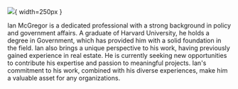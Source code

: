 

![](https://icwabd.com/53447F98-AE2E-498A-BB92-C984B85CCE55.jpeg){ width=250px }



Ian McGregor is a dedicated professional with a strong background in policy and government affairs. A graduate of Harvard University, he holds a degree in Government, which has provided him with a solid foundation in the field. Ian also brings a unique perspective to his work, having previously gained experience in real estate. He is currently seeking new opportunities to contribute his expertise and passion to meaningful projects. Ian's commitment to his work, combined with his diverse experiences, make him a valuable asset for any organizations.
